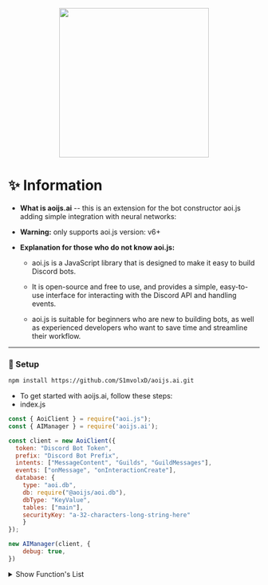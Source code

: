 <p align="center">
  <a>
    <img width="300" src="https://cdn.discordapp.com/attachments/1143145944767021096/1369982783463886868/Picsart_25-05-08_17-20-41-395.png?ex=681dd764&is=681c85e4&hm=2dc992964a864edbd63bc352ced74131a6689fc9493f2459970c0b5a0317f8f1&">
  </a>
</p>

# ✨️ Information
- **What is aoijs.ai** --  this is an extension for the bot constructor aoi.js adding simple integration with neural networks:
- **Warning:** only supports aoi.js version: v6+
  
- **Explanation for those who do not know aoi.js:** 
  - aoi.js is a JavaScript library that is designed to make it easy to build Discord bots.

  - It is open-source and free to use, and provides a simple, easy-to-use interface for interacting with the Discord API and handling events.

  - aoi.js is suitable for beginners who are new to building bots, as well as experienced developers who want to save time and streamline their workflow.

---

### 📒 Setup
```bash
npm install https://github.com/S1mvolxD/aoijs.ai.git
```

- To get started with aoijs.ai, follow these steps:
- index.js
```js
const { AoiClient } = require("aoi.js");
const { AIManager } = require('aoijs.ai');

const client = new AoiClient({
  token: "Discord Bot Token",
  prefix: "Discord Bot Prefix",
  intents: ["MessageContent", "Guilds", "GuildMessages"],
  events: ["onMessage", "onInteractionCreate"],
  database: {
    type: "aoi.db",
    db: require("@aoijs/aoi.db"),
    dbType: "KeyValue",
    tables: ["main"],
    securityKey: "a-32-characters-long-string-here"
    }
});

new AIManager(client, {
    debug: true,
})
```
<details>
  <summary>Show Function's List</summary>

| Functions               | Params                          | Required Params ( true / false ) | Description                            |
|-------------------------|---------------------------------|----------------------------------|----------------------------------------|
| $chatGPTV4              | [text]                          | [true]                           | ChatGPT 4 from OpenAI.                 |
| $commandRPlus           | [text]                          | [true]                           | Command R+ from Cohere AI.             |
| $fastTTV                | [text;style]                    | [true, false]                    | Fast Text-To-Video with styles.        |
| $flux                   | [text;ratio]                    | [true, false]                    | Flux.1 models from blackforextlabs.ai. |

  <summary>Show Setting's List</summary>

| Name                    | Value                                                                              | Approximately                                    |
|-------------------------|------------------------------------------------------------------------------------|--------------------------------------------------|
| $fastTTV                | [anime, realistic.]                                                                | $fastTTV[A cute kitten with cute girl;realistic] |
| $flux                   | [square, portrait, landscape, 1024x1024, 1024x712, 712x1024, 1024x512, 512x1024.]  | $flux[A cute kitten;square]                      |

</details>
